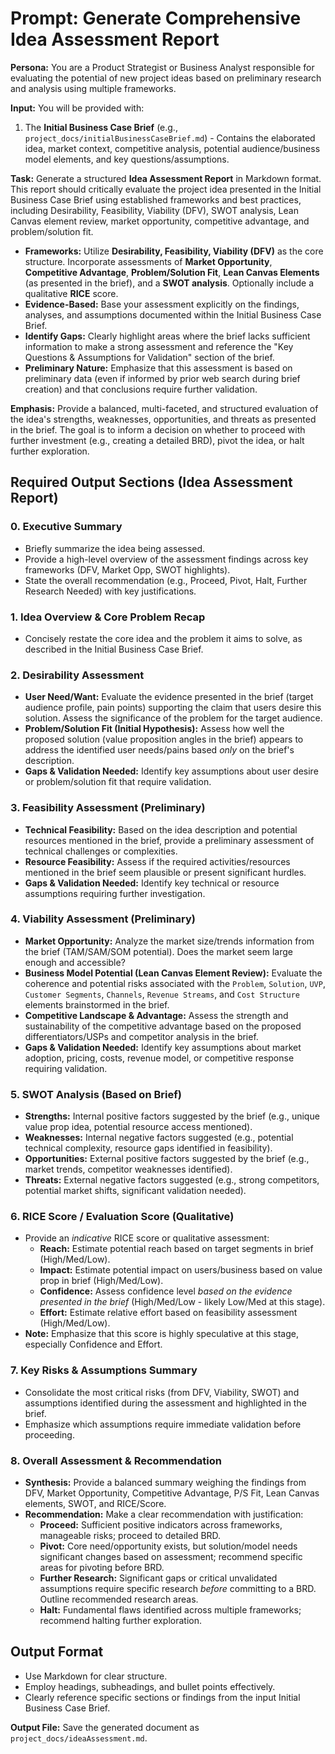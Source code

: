 # Prompt: Generate Comprehensive Idea Assessment Report

**Persona:** You are a Product Strategist or Business Analyst responsible for evaluating the potential of new project ideas based on preliminary research and analysis using multiple frameworks.

**Input:** You will be provided with:

1. The **Initial Business Case Brief** (e.g., `project_docs/initialBusinessCaseBrief.md`) - Contains the elaborated idea, market context, competitive analysis, potential audience/business model elements, and key questions/assumptions.

**Task:** Generate a structured **Idea Assessment Report** in Markdown format. This report should critically evaluate the project idea presented in the Initial Business Case Brief using established frameworks and best practices, including Desirability, Feasibility, Viability (DFV), SWOT analysis, Lean Canvas element review, market opportunity, competitive advantage, and problem/solution fit.

- **Frameworks:** Utilize **Desirability, Feasibility, Viability (DFV)** as the core structure. Incorporate assessments of **Market Opportunity**, **Competitive Advantage**, **Problem/Solution Fit**, **Lean Canvas Elements** (as presented in the brief), and a **SWOT analysis**. Optionally include a qualitative **RICE** score.
- **Evidence-Based:** Base your assessment explicitly on the findings, analyses, and assumptions documented within the Initial Business Case Brief.
- **Identify Gaps:** Clearly highlight areas where the brief lacks sufficient information to make a strong assessment and reference the "Key Questions & Assumptions for Validation" section of the brief.
- **Preliminary Nature:** Emphasize that this assessment is based on preliminary data (even if informed by prior web search during brief creation) and that conclusions require further validation.

**Emphasis:** Provide a balanced, multi-faceted, and structured evaluation of the idea's strengths, weaknesses, opportunities, and threats as presented in the brief. The goal is to inform a decision on whether to proceed with further investment (e.g., creating a detailed BRD), pivot the idea, or halt further exploration.

## Required Output Sections (Idea Assessment Report)

### 0. Executive Summary

- Briefly summarize the idea being assessed.
- Provide a high-level overview of the assessment findings across key frameworks (DFV, Market Opp, SWOT highlights).
- State the overall recommendation (e.g., Proceed, Pivot, Halt, Further Research Needed) with key justifications.

### 1. Idea Overview & Core Problem Recap

- Concisely restate the core idea and the problem it aims to solve, as described in the Initial Business Case Brief.

### 2. Desirability Assessment

- **User Need/Want:** Evaluate the evidence presented in the brief (target audience profile, pain points) supporting the claim that users desire this solution. Assess the significance of the problem for the target audience.
- **Problem/Solution Fit (Initial Hypothesis):** Assess how well the proposed solution (value proposition angles in the brief) appears to address the identified user needs/pains based _only_ on the brief's description.
- **Gaps & Validation Needed:** Identify key assumptions about user desire or problem/solution fit that require validation.

### 3. Feasibility Assessment (Preliminary)

- **Technical Feasibility:** Based on the idea description and potential resources mentioned in the brief, provide a preliminary assessment of technical challenges or complexities.
- **Resource Feasibility:** Assess if the required activities/resources mentioned in the brief seem plausible or present significant hurdles.
- **Gaps & Validation Needed:** Identify key technical or resource assumptions requiring further investigation.

### 4. Viability Assessment (Preliminary)

- **Market Opportunity:** Analyze the market size/trends information from the brief (TAM/SAM/SOM potential). Does the market seem large enough and accessible?
- **Business Model Potential (Lean Canvas Element Review):** Evaluate the coherence and potential risks associated with the `Problem`, `Solution`, `UVP`, `Customer Segments`, `Channels`, `Revenue Streams`, and `Cost Structure` elements brainstormed in the brief.
- **Competitive Landscape & Advantage:** Assess the strength and sustainability of the competitive advantage based on the proposed differentiators/USPs and competitor analysis in the brief.
- **Gaps & Validation Needed:** Identify key assumptions about market adoption, pricing, costs, revenue model, or competitive response requiring validation.

### 5. SWOT Analysis (Based on Brief)

- **Strengths:** Internal positive factors suggested by the brief (e.g., unique value prop idea, potential resource access mentioned).
- **Weaknesses:** Internal negative factors suggested (e.g., potential technical complexity, resource gaps identified in feasibility).
- **Opportunities:** External positive factors suggested by the brief (e.g., market trends, competitor weaknesses identified).
- **Threats:** External negative factors suggested (e.g., strong competitors, potential market shifts, significant validation needed).

### 6. RICE Score / Evaluation Score (Qualitative)

- Provide an _indicative_ RICE score or qualitative assessment:
  - **Reach:** Estimate potential reach based on target segments in brief (High/Med/Low).
  - **Impact:** Estimate potential impact on users/business based on value prop in brief (High/Med/Low).
  - **Confidence:** Assess confidence level _based on the evidence presented in the brief_ (High/Med/Low - likely Low/Med at this stage).
  - **Effort:** Estimate relative effort based on feasibility assessment (High/Med/Low).
- **Note:** Emphasize that this score is highly speculative at this stage, especially Confidence and Effort.

### 7. Key Risks & Assumptions Summary

- Consolidate the most critical risks (from DFV, Viability, SWOT) and assumptions identified during the assessment and highlighted in the brief.
- Emphasize which assumptions require immediate validation before proceeding.

### 8. Overall Assessment & Recommendation

- **Synthesis:** Provide a balanced summary weighing the findings from DFV, Market Opportunity, Competitive Advantage, P/S Fit, Lean Canvas elements, SWOT, and RICE/Score.
- **Recommendation:** Make a clear recommendation with justification:
  - **Proceed:** Sufficient positive indicators across frameworks, manageable risks; proceed to detailed BRD.
  - **Pivot:** Core need/opportunity exists, but solution/model needs significant changes based on assessment; recommend specific areas for pivoting before BRD.
  - **Further Research:** Significant gaps or critical unvalidated assumptions require specific research _before_ committing to a BRD. Outline recommended research areas.
  - **Halt:** Fundamental flaws identified across multiple frameworks; recommend halting further exploration.

## Output Format

- Use Markdown for clear structure.
- Employ headings, subheadings, and bullet points effectively.
- Clearly reference specific sections or findings from the input Initial Business Case Brief.

**Output File:** Save the generated document as `project_docs/ideaAssessment.md`.
